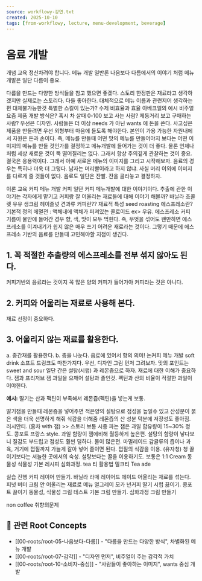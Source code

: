 ```yaml
---
source: workflowy-강연.txt
created: 2025-10-10
tags: [from-workflowy, lecture, menu-development, beverage]
---
```


# 음료 개발

개념 교육
정신차려야 합니다.
메뉴 개발 일반론
나음보다 다름에서의 이야기 처럼 메뉴 개발은 일단 다름이 중요.

다름을 만드는 다양한 방식들을 참고 했으면 좋겠다.
스토리
한정판은 재료라고 생각하겠지만 실제로는 스토리다. 다들 좋아한다.
대체적으로 메뉴 이름과 관련지어 생각하는 편
대체불가능한것
특별한 스킬이 있는가?
수제
비효율과 효율
아베크엘의 예시
비주얼
요즘 제품 개발 방식은?
혹시 차 살때 0-100 보고 사는 사람? 제동거리 보고 구매하는 사람?
우선은 디자인.
사람들은 더 이상 needs 가 아닌 wants 에 돈을 쓴다.
사고싶은 제품을 만들려면 우선 외형부터 마음에 들도록 해야한다.
본인이 가용 가능한 자원내에서
자원은 돈과 손이다.
즉, 메뉴를 만들때 어떤 맛의 메뉴를 만들어야지 보다는
어떤 이미지의 메뉴를 만들 것인가를 결정하고 메뉴개발에 들어가는 것이 더 좋다.
물론 언제나처럼 세상 새로운 것이 뚝 떨어질리는 없다.
그래서 항상 주의깊게 관찰하는 것이 중요.
결국은 응용력이다.
그래서 아예 새로운 메뉴의 이미지를 그리고 시작해보자.
음료의 경우는 특히나 더욱 더 그렇다.
남자는 머리빨이라고 하지 않냐.
사실 머리 이외에 이미지를 다르게 줄 것들이 없다.
음료도 일단은 잔빨.
잔을 골라놓고 결정하자.

이론 교육
커피 메뉴 개발
커피
일단 커피 메뉴개발에 대한 이야기이다.
추출에 관한 이야기는 각자에게 맡기고
커피랑 잘 어울리는 재료들에 대해 이야기 해볼까?
바닐라
초콜렛
우유
생크림
헤이즐넛
견과류
커피란??
재료적 특성
seed roasting
에스프레소란?
기본적 정의
에멀전 : 액체내에 액체가 퍼져있는 콜로이드 ex> 우유. 에스프레소
커피 기름이 물안에 들어간 경우
향, 색, 맛이 모두 먹힌다.
즉, 무엇을 섞어도 왠만하면 에스프레소를 이겨내기가 쉽지 않은 매우 쓰기 어려운 재료라는 것이다.
그렇기 때문에 에스프레소 기반의 음료를 만들때 고민해야할 지점이 생긴다.

## 1. 꼭 적절한 추출량의 에스프레소를 전부 섞지 않아도 된다.

커피기반의 음료라는 것이지 꼭 많은 양의 커피가 들어가야 커피라는 것은 아니다.

## 2. 커피와 어울리는 재료로 사용해 본다.

재료 선정이 중요하다.

## 3. 어울리지 않는 재료를 활용한다.

a. 중간재를 활용한다.
b. 층을 나눈다.
음료에 있어서 향의 의미!
논커피 메뉴 개발
soft drink
소프트 드링크도 마찬가지다.
우선, 디자인
그림 먼저 그려보자.
맛의 포인트는 sweet and sour
일단 간은 설탕(시럽) 과 레몬즙으로 하자.
재료에 대한 이해가 중요하다.
잼과 프리저브
잼
과일을 으깨어 설탕과 졸인것. 펙틴과 산의 비율이 적절한 과일이어야한다.

**예시:** 딸기는 산과 팩틴이 부족해서 레몬즙(펙틴)을 넣는게 보통.

딸기잼을 만들때 레몬즙을 넣어주면 적은양의 설탕으로 점성을 높일수 있고 산성분이 붉은 색을 더욱 선명하게 해줘 식감을 더해줌
레몬즙의 산 성분 덕분에 저장성도 좋아짐.
러시안티. (홍차 with 잼) >> 스토리
보통 시중 파는 잼은 과일 함유량이 15~30% 정도.
콩포트
프랑스 style. 과일 함량이 잼에비해 월등하게 높은편. 설탕의 함량이 낳다보니 질감도 부드럽고 점성도 훨씬 덜하다. 물이 많은편.
마멀레이드
감귤류의 즙이나 과육, 거기에 껍질까지 가늘게 갈아 넣어 졸이면 된다. 껍질의 식감을 이용. (유자청)
청
끓이기보다는 서늘한 곳에서의 숙성. 설탕보다는 꿀을 이용하기도.
보통은 1:1
Cream
동물성
식물성
기본 레시피
심화과정.
tea
티 활용법
밀크티
Tea ade

실습 진행
커피
레이어 만들기.
바닐라 라떼
레이어드 에이드
어울리는 재료를 섞는다.
피넛 버터 크림
안 어울리는 재료로 메뉴
얼그레이 모카
넌커피
딸기 시럽 끓이기.
콩포트 끓이기
동물성, 식물성 크림 테스트
기본 크림 만들기.
심화과정 크림 만들기

non coffee
취향의문제

## 🌳 관련 Root Concepts

- [[00-roots/root-05-나음보다-다름]] - "다름을 만드는 다양한 방식", 차별화된 메뉴 개발
- [[00-roots/root-07-감각]] - "디자인 먼저", 비주얼이 주는 감각적 가치
- [[00-roots/root-10-소비자-중심]] - "사람들이 좋아하는 이미지", wants 중심 개발
